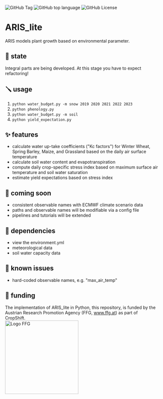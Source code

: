 ![GitHub Tag](https://img.shields.io/github/v/tag/j-haacker/aris_lite)
![GitHub top language](https://img.shields.io/github/languages/top/j-haacker/aris_lite)
![GitHub License](https://img.shields.io/github/license/j-haacker/aris_lite)

# ARIS_lite

ARIS models plant growth based on environmental parameter.


## 🌱 state

Integral parts are being developed. At this stage you have to expect
refactoring!


## 🪛 usage

1. `python water_budget.py -m snow 2019 2020 2021 2022 2023`
2. `python phenology.py`
3. `python water_budget.py -m soil`
4. `python yield_expectation.py`


## ✨ features

- calculate water up-take coefficients ("Kc factors") for Winter Wheat,
    Spring Barley, Maize, and Grassland based on the daily air surface
    temperature
- calculate soil water content and evapotranspiration
- compute daily crop-specific stress index based on maximum surface air temperature and soil water saturation
- estimate yield expectations based on stress index


## 🚀 coming soon

- consistent observable names with ECMWF climate scenario data
- paths and observable names will be modifiable via a config file
- pipelines and tutorials will be extended


## 🔗 dependencies

- view the environment.yml
- meteorological data
- soil water capacity data


## 🐛 known issues

- hard-coded observable names, e.g. "max_air_temp"


## 💸 funding

The implementation of ARIS_lite in Python, this repository, is funded by
the Austrian Research Promotion Agency (FFG, www.ffg.at) as part of
CropShift.   
<a href="https://www.ffg.at/">
<img src="https://www.ffg.at/sites/default/files/allgemeine_downloads/Logos_2018/FFG_Logo_EN_RGB_1000px.png"
alt="Logo FFG" style="width:15rem;">
</a>
